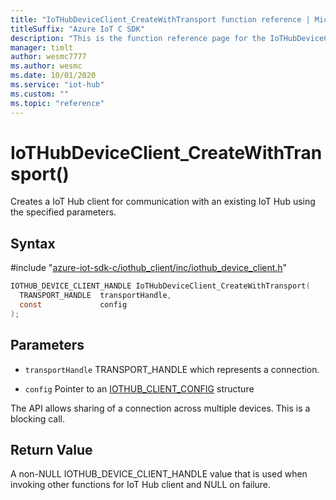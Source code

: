 ```yaml
---                             
title: "IoTHubDeviceClient_CreateWithTransport function reference | Microsoft Docs" 
titleSuffix: "Azure IoT C SDK"            
description: "This is the function reference page for the IoTHubDeviceClient_CreateWithTransport() function in the Azure IoT C SDK. This SDK is used with Azure IoT Hub and Azure IoT Hub Device Provisioning Service"            
manager: timlt                 
author: wesmc7777              
ms.author: wesmc               
ms.date: 10/01/2020                    
ms.service: "iot-hub"             
ms.custom: ""                
ms.topic: "reference"        
---                            
```


# IoTHubDeviceClient_CreateWithTransport()

Creates a IoT Hub client for communication with an existing IoT Hub using the specified parameters.

## Syntax

\#include "[azure-iot-sdk-c/iothub_client/inc/iothub_device_client.h](../iothub-device-client-h.md)"  
```C
IOTHUB_DEVICE_CLIENT_HANDLE IoTHubDeviceClient_CreateWithTransport(
  TRANSPORT_HANDLE  transportHandle,
  const             config
);
```

## Parameters
* `transportHandle` TRANSPORT_HANDLE which represents a connection. 

* `config` Pointer to an [IOTHUB_CLIENT_CONFIG](../iothub-client-core-common-h.md#iothub_client_config) structure

The API allows sharing of a connection across multiple devices. This is a blocking call.

## Return Value
A non-NULL IOTHUB_DEVICE_CLIENT_HANDLE value that is used when invoking other functions for IoT Hub client and NULL on failure.

